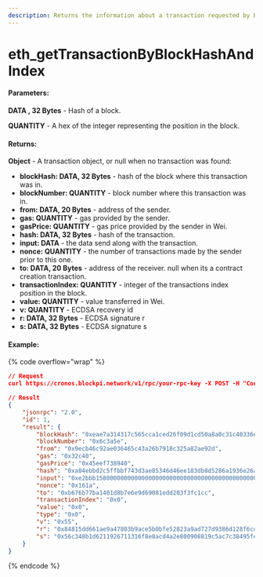 ```yaml
---
description: Returns the information about a transaction requested by Block hash and index.
---
```


# eth\_getTransactionByBlockHashAndIndex

#### **Parameters:**

**DATA , 32 Bytes** - Hash of a block.

**QUANTITY** - A hex of the integer representing the position in the block.

#### **Returns:**

**Object** - A transaction object, or null when no transaction was found:

* **blockHash: DATA, 32 Bytes** - hash of the block where this transaction was in.
* **blockNumber: QUANTITY** - block number where this transaction was in.
* **from: DATA, 20 Bytes** - address of the sender.
* **gas: QUANTITY** - gas provided by the sender.
* **gasPrice: QUANTITY** - gas price provided by the sender in Wei.
* **hash: DATA, 32 Bytes** - hash of the transaction.
* **input: DATA** - the data send along with the transaction.
* **nonce: QUANTITY** - the number of transactions made by the sender prior to this one.
* **to: DATA, 20 Bytes** - address of the receiver. null when its a contract creation transaction.
* **transactionIndex: QUANTITY** - integer of the transactions index position in the block.
* **value: QUANTITY** - value transferred in Wei.
* **v: QUANTITY** - ECDSA recovery id
* **r: DATA, 32 Bytes** - ECDSA signature r
* **s: DATA, 32 Bytes** - ECDSA signature s

#### Example:

{% code overflow="wrap" %}
```json
// Request
curl https://cronos.blockpi.network/v1/rpc/your-rpc-key -X POST -H "Content-Type: application/json" --data '{"jsonrpc":"2.0","method":"eth_getTransactionByBlockHashAndIndex","params":["0xeae7a314317c565cca1ced26f09d1cd50a8a0c31c40336e5e9244f799cd5de20", "0x0"],"id":1}'

// Result
{
    "jsonrpc": "2.0",
    "id": 1,
    "result": {
        "blockHash": "0xeae7a314317c565cca1ced26f09d1cd50a8a0c31c40336e5e9244f799cd5de20",
        "blockNumber": "0x6c3a5e",
        "from": "0x9ecb46c92ae036465c43a26b7918c325a82ae92d",
        "gas": "0x32c40",
        "gasPrice": "0x45eef738940",
        "hash": "0xa84ebbd2c5ffbbf743d3ae85346d46ee183db8d5286a1936e26a70b2ea12aab5",
        "input": "0xe2bbb15800000000000000000000000000000000000000000000000000000000000000010000000000000000000000000000000000000000000000000000000000000000",
        "nonce": "0x161a",
        "to": "0xb676b77ba1401d8b7e6e9d69081edd203f3fc1cc",
        "transactionIndex": "0x0",
        "value": "0x0",
        "type": "0x0",
        "v": "0x55",
        "r": "0x84815dd661ae9a47803b9ace5b0bfe52823a9ad727d9386d128f6cdd95a1ad27",
        "s": "0x56c348b1d6211926711316f8e8acd4a2e800908819c5ac7c38495feb1bd61199"
    }
}
```
{% endcode %}
